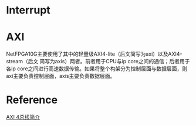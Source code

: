 

# Interrupt






# AXI

NetFPGA10G主要使用了其中的轻量级AXI4-lite（后文简写为axi）以及AXI4-stream（后文 简写为axis）两者。前者用于CPU与ip core之间的通信；后者用于各ip core之间进行高速数据传输。如果将整个构架分为控制层面与数据层面，则axi主要负责控制层面，axis主要负责数据层面。




# Reference



[AXI 4总线简介](http://www.eefocus.com/guozhiyang/blog/14-04/303214_5869f.html)



